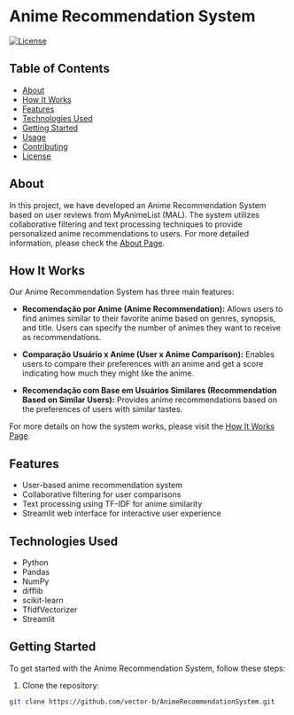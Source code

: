 # Anime Recommendation System

[![License](https://img.shields.io/badge/License-MIT-blue.svg)](https://opensource.org/licenses/MIT)

## Table of Contents
- [About](#about)
- [How It Works](#how-it-works)
- [Features](#features)
- [Technologies Used](#technologies-used)
- [Getting Started](#getting-started)
- [Usage](#usage)
- [Contributing](#contributing)
- [License](#license)

## About

In this project, we have developed an Anime Recommendation System based on user reviews from MyAnimeList (MAL). The system utilizes collaborative filtering and text processing techniques to provide personalized anime recommendations to users. For more detailed information, please check the [About Page](./about.md).

## How It Works

Our Anime Recommendation System has three main features:

- **Recomendação por Anime (Anime Recommendation):** Allows users to find animes similar to their favorite anime based on genres, synopsis, and title. Users can specify the number of animes they want to receive as recommendations.

- **Comparação Usuário x Anime (User x Anime Comparison):** Enables users to compare their preferences with an anime and get a score indicating how much they might like the anime.

- **Recomendação com Base em Usuários Similares (Recommendation Based on Similar Users):** Provides anime recommendations based on the preferences of users with similar tastes.

For more details on how the system works, please visit the [How It Works Page](./how_it_works.md).

## Features

- User-based anime recommendation system
- Collaborative filtering for user comparisons
- Text processing using TF-IDF for anime similarity
- Streamlit web interface for interactive user experience

## Technologies Used

- Python
- Pandas
- NumPy
- difflib
- scikit-learn
- TfidfVectorizer
- Streamlit

## Getting Started

To get started with the Anime Recommendation System, follow these steps:

1. Clone the repository:

```bash
git clone https://github.com/vector-b/AnimeRecommendationSystem.git